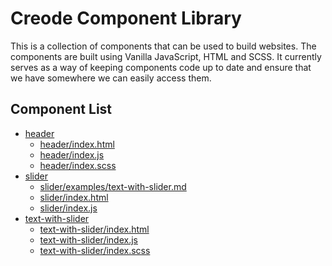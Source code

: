 # Creode Component Library
This is a collection of components that can be used to build websites. The components are built using Vanilla JavaScript, HTML and SCSS. It currently serves as a way of keeping components code up to date and ensure that we have somewhere we can easily access them.

<!-- COMPONENT LIST START -->

## Component List

- [header](./header.md)
  - [header/index.html](./header.md#headerindexhtml)
  - [header/index.js](./header.md#headerindexjs)
  - [header/index.scss](./header.md#headerindexscss)
- [slider](./slider.md)
  - [slider/examples/text-with-slider.md](./slider.md#sliderexamplestextwithslidermd)
  - [slider/index.html](./slider.md#sliderindexhtml)
  - [slider/index.js](./slider.md#sliderindexjs)
- [text-with-slider](./text-with-slider.md)
  - [text-with-slider/index.html](./text-with-slider.md#textwithsliderindexhtml)
  - [text-with-slider/index.js](./text-with-slider.md#textwithsliderindexjs)
  - [text-with-slider/index.scss](./text-with-slider.md#textwithsliderindexscss)

<!-- COMPONENT LIST END -->
